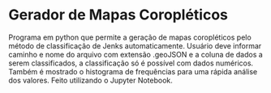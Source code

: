# Gerador de Mapas Coropléticos


Programa em python que permite a geração de mapas coropléticos pelo método de classificação de Jenks automaticamente. Usuário deve informar caminho e nome do arquivo com extensão .geoJSON e a coluna de dados a serem classificados, a classificação só é possível com dados numéricos. Também é mostrado o histograma de frequências para uma rápida análise dos valores. Feito utilizando o Jupyter Notebook.
